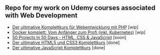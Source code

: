 ## Repo for my work on Udemy courses associated with Web Development

- [Der ultimative Komplettkurs für Webentwicklung mit PHP](https://www.udemy.com/course/php-komplettkurs/) [wip]  
- [Docker komplett: Vom Anfänger zum Profi (inkl. Kubernetes)](https://www.udemy.com/course/docker-komplett/) [wip]  
- [50 Projects In 50 Days - HTML, CSS & JavaScript](https://www.udemy.com/course/50-projects-50-days) [soon]  
- [Der ultimative HTML5 und CSS3 Komplettkurs](https://www.udemy.com/course/der-ultimative-html5-und-css3-komplettkurs/) [done]  
- [Der ultimative JavaScript Komplettkurs](https://www.udemy.com/course/der-ultimative-javascript-komplettkurs/) [done]
